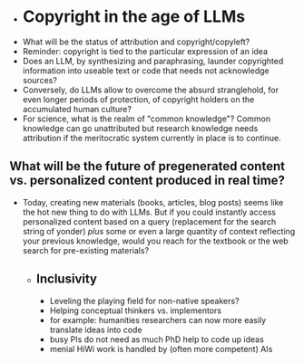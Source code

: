 - # Copyright in the age of LLMs
- What will be the status of attribution and copyright/copyleft?
- Reminder: copyright is tied to the particular expression of an idea
- Does an LLM, by synthesizing and paraphrasing, launder copyrighted information into useable text or code that needs not acknowledge sources?
- Conversely, do LLMs allow to overcome the absurd stranglehold, for even longer periods of protection, of copyright holders on the accumulated human culture?
- For science, what is the realm of "common knowledge"?
  Common knowledge can go unattributed but research knowledge needs attribution if the meritocratic system currently in place is to continue.
## What will be the future of pregenerated content vs. personalized content produced in real time?
- Today, creating new materials (books, articles, blog posts) seems like the hot new thing to do with LLMs. But if you could instantly access personalized content based on a query (replacement for the search string of yonder) *plus* some or even a large quantity of context reflecting your previous knowledge, would you reach for the textbook or the web search for pre-existing materials?
	- ## Inclusivity
	  * Leveling the playing field for non-native speakers?
	  * Helping conceptual thinkers vs. implementors
	  * for example: humanities researchers can now more easily translate ideas into code
	  * busy PIs do not need as much PhD help to code up ideas
	  * menial HiWi work is handled by (often more competent) AIs